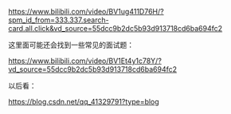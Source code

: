 https://www.bilibili.com/video/BV1ug411D76H/?spm_id_from=333.337.search-card.all.click&vd_source=55dcc9b2dc5b93d913718cd6ba694fc2


这里面可能还会找到一些常见的面试题：

https://www.bilibili.com/video/BV1Et4y1c78Y/?vd_source=55dcc9b2dc5b93d913718cd6ba694fc2



以后看：

https://blog.csdn.net/qq_41329791?type=blog

